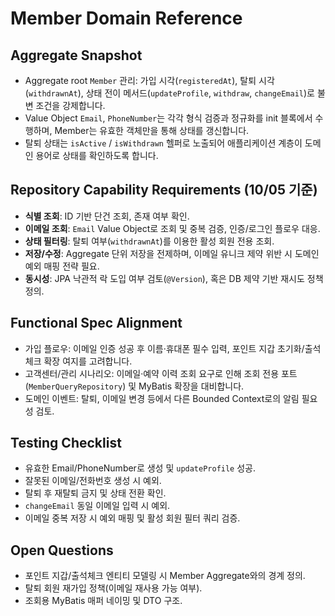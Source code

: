 # Member Domain Reference

## Aggregate Snapshot
- Aggregate root `Member` 관리: 가입 시각(`registeredAt`), 탈퇴 시각(`withdrawnAt`), 상태 전이 메서드(`updateProfile`, `withdraw`, `changeEmail`)로 불변 조건을 강제합니다.
- Value Object `Email`, `PhoneNumber`는 각각 형식 검증과 정규화를 init 블록에서 수행하며, Member는 유효한 객체만을 통해 상태를 갱신합니다.
- 탈퇴 상태는 `isActive` / `isWithdrawn` 헬퍼로 노출되어 애플리케이션 계층이 도메인 용어로 상태를 확인하도록 합니다.

## Repository Capability Requirements (10/05 기준)
- **식별 조회**: ID 기반 단건 조회, 존재 여부 확인.
- **이메일 조회**: `Email` Value Object로 조회 및 중복 검증, 인증/로그인 플로우 대응.
- **상태 필터링**: 탈퇴 여부(`withdrawnAt`)를 이용한 활성 회원 전용 조회.
- **저장/수정**: Aggregate 단위 저장을 전제하며, 이메일 유니크 제약 위반 시 도메인 예외 매핑 전략 필요.
- **동시성**: JPA 낙관적 락 도입 여부 검토(`@Version`), 혹은 DB 제약 기반 재시도 정책 정의.

## Functional Spec Alignment
- 가입 플로우: 이메일 인증 성공 후 이름·휴대폰 필수 입력, 포인트 지갑 초기화/출석체크 확장 여지를 고려합니다.
- 고객센터/관리 시나리오: 이메일·예약 이력 조회 요구로 인해 조회 전용 포트(`MemberQueryRepository`) 및 MyBatis 확장을 대비합니다.
- 도메인 이벤트: 탈퇴, 이메일 변경 등에서 다른 Bounded Context로의 알림 필요성 검토.

## Testing Checklist
- 유효한 Email/PhoneNumber로 생성 및 `updateProfile` 성공.
- 잘못된 이메일/전화번호 생성 시 예외.
- 탈퇴 후 재탈퇴 금지 및 상태 전환 확인.
- `changeEmail` 동일 이메일 입력 시 예외.
- 이메일 중복 저장 시 예외 매핑 및 활성 회원 필터 쿼리 검증.

## Open Questions
- 포인트 지갑/출석체크 엔티티 모델링 시 Member Aggregate와의 경계 정의.
- 탈퇴 회원 재가입 정책(이메일 재사용 가능 여부).
- 조회용 MyBatis 매퍼 네이밍 및 DTO 구조.
